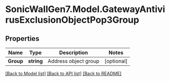 # SonicWallGen7.Model.GatewayAntivirusExclusionObjectPop3Group

## Properties

Name | Type | Description | Notes
------------ | ------------- | ------------- | -------------
**Group** | **string** | Address object group | [optional] 

[[Back to Model list]](../README.md#documentation-for-models) [[Back to API list]](../README.md#documentation-for-api-endpoints) [[Back to README]](../README.md)

